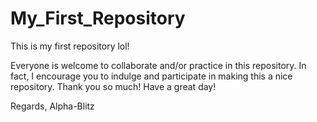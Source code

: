 # My_First_Repository
This is my first repository lol!

Everyone is welcome to collaborate and/or practice in this repository. In fact, I encourage you to indulge and participate in making this a nice repository. Thank you so much! Have a great day!

Regards,
Alpha-Blitz

